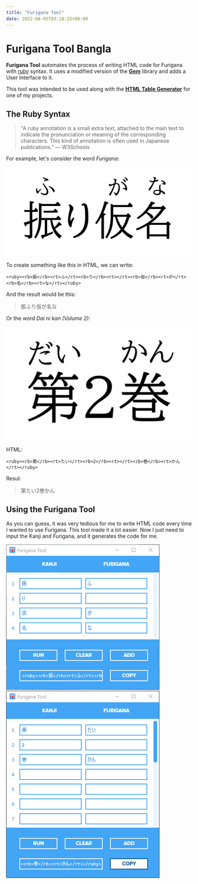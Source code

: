 ```yaml
---
title: "Furigana Tool"
date: 2022-08-05T03:18:25+06:00
---
```


# Furigana Tool Bangla

**Furigana Tool** automates the process of writing HTML code for Furigana with *[ruby](https://developer.mozilla.org/en-US/docs/Web/HTML/Element/ruby)* syntax. It uses a modified version of the **[Gem](https://github.com/helephant/Gem)** library and adds a User Interface to it.

This tool was intended to be used along with the **[HTML Table Generator](https://github.com/showmik/html-table-generator)** for one of my projects.

## The Ruby Syntax

> "A ruby annotation is a small extra text, attached to the main text to indicate the pronunciation or meaning of the corresponding characters. This kind of annotation is often used in Japanese publications." — W3Schools

For example, let's consider the word *Furigana*:

[![Furigana](https://github.com/showmik/furigana-tool/raw/master/Docs/Fu_ri_ga_na_Furigana_Example.png)](https://github.com/showmik/furigana-tool/blob/master/Docs/Fu_ri_ga_na_Furigana_Example.png)

To create something like this in HTML, we can write:

```
<ruby><rb>振</rb><rt>ふ</rt><rb>り</rb><rt></rt><rb>仮</rb><rt>が</rt><rb>名</rb><rt>な</rt></ruby>
```

And the result would be this:

> 振ふり仮が名な



Or the word *Dai ni kan (Volume 2)*:

[![DaiNiKan](https://github.com/showmik/furigana-tool/raw/master/Docs/Dai_ni_can_Furigana_Example.png)](https://github.com/showmik/furigana-tool/blob/master/Docs/Dai_ni_can_Furigana_Example.png)

HTML:

```
<ruby><rb>第</rb><rt>たい</rt><rb>2</rb><rt></rt><rb>巻</rb><rt>かん</rt></ruby>
```

Resul:

> 第たい2巻かん

## Using the Furigana Tool

As you can guess, it was very tedious for me to write HTML code every time I wanted to use Furigana. This tool made it a lot easier. Now I just need to input the Kanji and Furigana, and it generates the code for me.



[![App_Interfaxe](https://github.com/showmik/furigana-tool/raw/master/Docs/FuriganaToolInterface01.png)](https://github.com/showmik/furigana-tool/blob/master/Docs/FuriganaToolInterface01.png) [![App_Interfaxe](https://github.com/showmik/furigana-tool/raw/master/Docs/furigana_fool_interface_02.png)](https://github.com/showmik/furigana-tool/blob/master/Docs/furigana_fool_interface_02.png)
